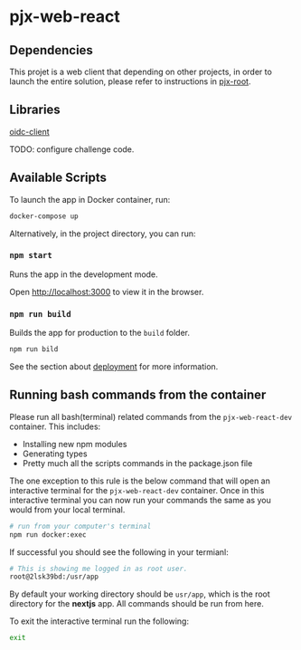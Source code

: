 # pjx-web-react

## Dependencies

This projet is a web client that depending on other projects, in order to launch the entire solution, please refer to instructions in [pjx-root](https://github.com/mikelau13/pjx-root).


## Libraries 

[oidc-client](https://github.com/IdentityModel/oidc-client-js/wiki)

TODO: configure challenge code.



## Available Scripts

To launch the app in Docker container, run:

```bash
docker-compose up 
```

Alternatively, in the project directory, you can run:

### `npm start`

Runs the app in the development mode.<br />

Open [http://localhost:3000](http://localhost:3000) to view it in the browser.


### `npm run build`

Builds the app for production to the `build` folder.

```bash
npm run bild
```

See the section about [deployment](https://facebook.github.io/create-react-app/docs/deployment) for more information.



## Running bash commands from the container

Please run all bash(terminal) related commands from the `pjx-web-react-dev` container. This includes:

- Installing new npm modules
- Generating types
- Pretty much all the scripts commands in the package.json file

The one exception to this rule is the below command that will open an interactive terminal for the `pjx-web-react-dev` container. Once in this interactive terminal you can now run your commands the same as you would from your local terminal.

```bash
# run from your computer's terminal
npm run docker:exec
```

If successful you should see the following in your termianl:

```bash
# This is showing me logged in as root user.
root@2lsk39bd:/usr/app
```

By default your working directory should be `usr/app`, which is the root directory for the **nextjs** app. All commands should be run from here.

To exit the interactive terminal run the following:

```bash
exit
```
